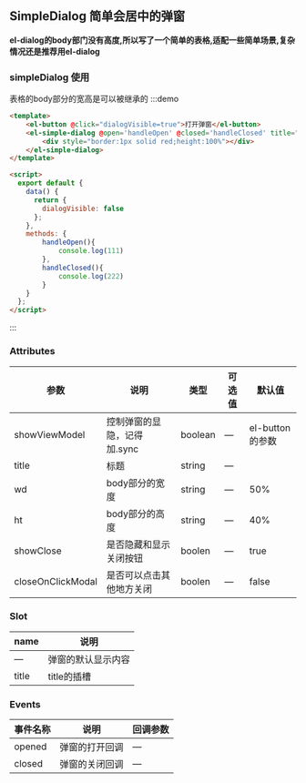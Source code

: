 ## SimpleDialog 简单会居中的弹窗
**el-dialog的body部门没有高度,所以写了一个简单的表格,适配一些简单场景,复杂情况还是推荐用el-dialog**
###  simpleDialog 使用
表格的body部分的宽高是可以被继承的
:::demo 
```html
<template>
    <el-button @click="dialogVisible=true">打开弹窗</el-button>
    <el-simple-dialog @open='handleOpen' @closed='handleClosed' title="简单弹窗" :closeOnClickModal="true" :showViewModel.sync="dialogVisible" >
        <div style="border:1px solid red;height:100%"></div>
    </el-simple-dialog>
</template>

<script>
  export default {
    data() {
      return {
        dialogVisible: false
      };
    },
    methods: {
        handleOpen(){
            console.log(111)
        },
        handleClosed(){
            console.log(222)
        }
    }
  };
</script>
```
:::
### Attributes
| 参数      | 说明          | 类型      | 可选值                           | 默认值  |
|---------- |-------------- |---------- |--------------------------------  |-------- |
| showViewModel   | 控制弹窗的显隐，记得加.sync | boolean | — | el-button的参数 |
| title     | 标题 | string | — |  |
| wd | body部分的宽度 | string    | — | 50% |
| ht | body部分的高度 | string    | — | 40% |
| showClose| 是否隐藏和显示关闭按钮 | boolen | — | true |
| closeOnClickModal| 是否可以点击其他地方关闭 | boolen | — | false |
### Slot
| name | 说明 |
|------|--------|
| — | 弹窗的默认显示内容 |
| title | title的插槽 |

### Events
| 事件名称      | 说明    | 回调参数      |
|---------- |-------- |---------- |
| opened  | 弹窗的打开回调 | — |
| closed  |弹窗的关闭回调 | — |
